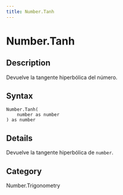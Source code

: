 ```yaml
---
title: Number.Tanh
---
```


# Number.Tanh


## Description

Devuelve la tangente hiperbólica del número.


## Syntax

```powerquery
Number.Tanh(
    number as number
) as number
```


## Details

Devuelve la tangente hiperbólica de <code>number</code>.



## Category
Number.Trigonometry
